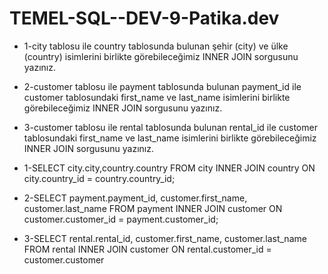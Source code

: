 # TEMEL-SQL--DEV-9-Patika.dev
- 1-city tablosu ile country tablosunda bulunan şehir (city) ve ülke (country) isimlerini birlikte görebileceğimiz INNER JOIN sorgusunu yazınız.
- 2-customer tablosu ile payment tablosunda bulunan payment_id ile customer tablosundaki first_name ve last_name isimlerini birlikte görebileceğimiz INNER JOIN sorgusunu yazınız.
- 3-customer tablosu ile rental tablosunda bulunan rental_id ile customer tablosundaki first_name ve last_name isimlerini birlikte görebileceğimiz INNER JOIN sorgusunu yazınız.

- 1-SELECT city.city,country.country FROM city 
INNER JOIN country  ON city.country_id = country.country_id;

- 2-SELECT payment.payment_id, customer.first_name, customer.last_name FROM payment
INNER JOIN customer  ON customer.customer_id = payment.customer_id;

- 3-SELECT rental.rental_id, customer.first_name, customer.last_name FROM rental 
INNER JOIN customer ON rental.customer_id = customer.customer
